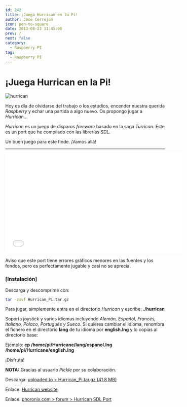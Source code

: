 ```yaml
---
id: 242
title: ¡Juega Hurrican en la Pi!
author: Jose Cerrejon
icon: pen-to-square
date: 2013-08-23 11:45:00
prev: /
next: false
category:
  - Raspberry PI
tag:
  - Raspberry PI
---
```


# ¡Juega Hurrican en la Pi!

![hurrican](/images/2013/08/hurrican.jpg)

Hoy es día de olvidarse del trabajo o los estudios, encender nuestra querida *Raspberry* y echar una partida a algo nuevo. Os propongo jugar a *Hurrican*...

*Hurrican* es un juego de disparos *freeware* basado en la saga *Turrican*. Este es un port que he compilado con las librerías *SDL*.

Un buen juego para este finde. ¡Vamos allá!

- - -
<iframe width="560" height="315" src="//www.youtube.com/embed/jJVMC_nO17s" frameborder="0" allowfullscreen></iframe>

Aviso que este port tiene errores gráficos menores en las fuentes y los fondos, pero es perfectamente jugable y casi no se aprecia.

###  [Instalación]

Descarga y descomprime con:
```bash
tar -zxvf Hurrican_Pi.tar.gz
```

Para jugar, simplemente entra en el directorio *Hurrican* y escribe: **./hurrican**

Soporta joystick y varios idiomas incluyendo *Alemán, Español, Francés, Italiano, Polaco, Portugués y Sueco*. Si quieres cambiar el idioma, renombra el fichero en el directorio **lang** de tu idioma por **english.lng** y lo copias al directorio base:

Ejemplo: **cp /home/pi/Hurricane/lang/espanol.lng /home/pi/Hurricane/english.lng**

¡Disfruta!


**NOTA:** Gracias al usuario *Pickle* por su colaboración.

Descarga: [uploaded.to > Hurrican_Pi.tar.gz (41.8 MB)](http://ul.to/d7wrn035)

Enlace: [Hurrican website](http://www.poke53280.de)

Enlace: [phoronix.com > forum > Hurrican SDL Port](http://phoronix.com/forums/showthread.php?69804-Hurrican-SDL-Port)
